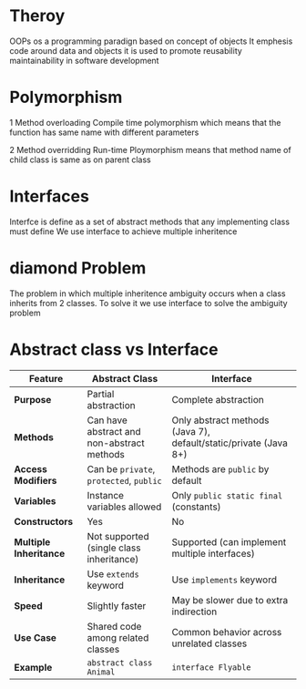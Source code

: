 # Theroy
OOPs os a programming paradign based on concept of objects It emphesis code around data and objects it is used to promote reusability maintainability in software development

# Polymorphism
1 Method overloading
Compile time polymorphism which means that the function has same name with different parameters

2 Method overridding
Run-time Ploymorphism means that method name of child class is same as on parent class

# Interfaces
Interfce is define as a set of abstract methods that any implementing class must define
We use interface to achieve multiple inheritence

# diamond Problem
The problem in which multiple inheritence ambiguity occurs when a class inherits from 2 classes.
To solve it we use interface to solve the ambiguity problem

# Abstract class vs Interface
| Feature                  | **Abstract Class**                         | **Interface**                                                    |
| ------------------------ | ------------------------------------------ | ---------------------------------------------------------------- |
| **Purpose**              | Partial abstraction                        | Complete abstraction                                             |
| **Methods**              | Can have abstract and non-abstract methods | Only abstract methods (Java 7), default/static/private (Java 8+) |
| **Access Modifiers**     | Can be `private`, `protected`, `public`    | Methods are `public` by default                                  |
| **Variables**            | Instance variables allowed                 | Only `public static final` (constants)                           |
| **Constructors**         | Yes                                        | No                                                               |
| **Multiple Inheritance** | Not supported (single class inheritance)   | Supported (can implement multiple interfaces)                    |
| **Inheritance**          | Use `extends` keyword                      | Use `implements` keyword                                         |
| **Speed**                | Slightly faster                            | May be slower due to extra indirection                           |
| **Use Case**             | Shared code among related classes          | Common behavior across unrelated classes                         |
| **Example**              | `abstract class Animal`                    | `interface Flyable`                                              |



